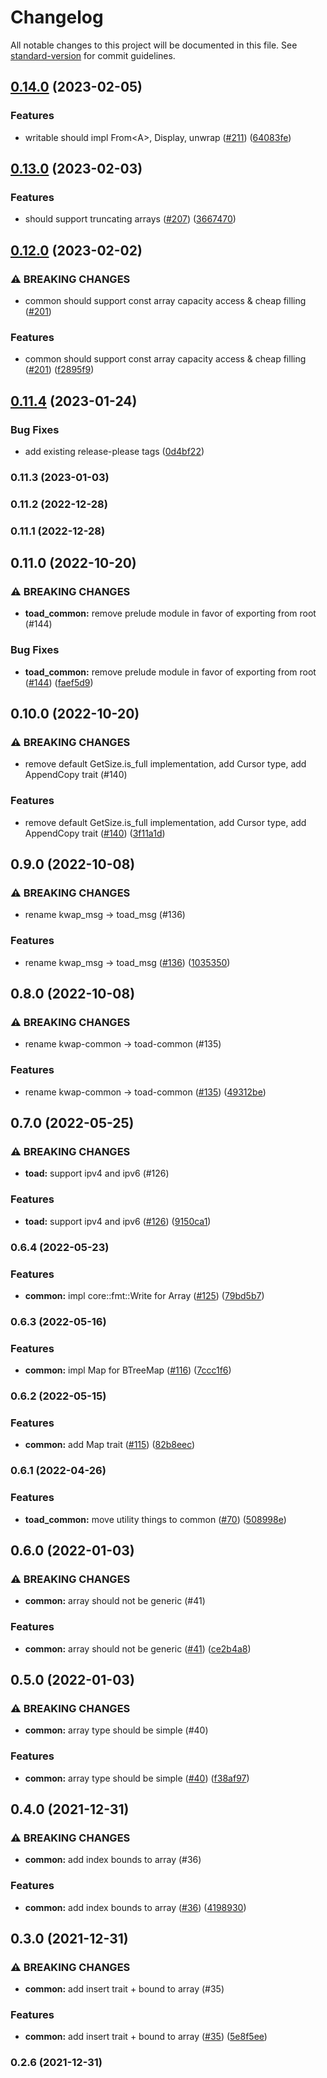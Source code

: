# Changelog

All notable changes to this project will be documented in this file. See [standard-version](https://github.com/conventional-changelog/standard-version) for commit guidelines.

## [0.14.0](https://github.com/toad-lib/toad/compare/toad-common-v0.13.0...toad-common-v0.14.0) (2023-02-05)


### Features

* writable should impl From&lt;A&gt;, Display, unwrap ([#211](https://github.com/toad-lib/toad/issues/211)) ([64083fe](https://github.com/toad-lib/toad/commit/64083fe47c696766284b08496c661e8a26b166db))

## [0.13.0](https://github.com/toad-lib/toad/compare/toad-common-v0.12.0...toad-common-v0.13.0) (2023-02-03)


### Features

* should support truncating arrays ([#207](https://github.com/toad-lib/toad/issues/207)) ([3667470](https://github.com/toad-lib/toad/commit/3667470f4f775dbb07e0b7db793f6f0eea101352))

## [0.12.0](https://github.com/toad-lib/toad/compare/toad-common-v0.11.4...toad-common-v0.12.0) (2023-02-02)


### ⚠ BREAKING CHANGES

* common should support const array capacity access & cheap filling ([#201](https://github.com/toad-lib/toad/issues/201))

### Features

* common should support const array capacity access & cheap filling ([#201](https://github.com/toad-lib/toad/issues/201)) ([f2895f9](https://github.com/toad-lib/toad/commit/f2895f9fa17c15e742ede260f2e2f2495f118ff4))

## [0.11.4](https://github.com/toad-lib/toad/compare/toad-common-v0.11.3...toad-common-v0.11.4) (2023-01-24)


### Bug Fixes

* add existing release-please tags ([0d4bf22](https://github.com/toad-lib/toad/commit/0d4bf22b37ff0e2e1e5a27b79355fe2cfec80793))

### 0.11.3 (2023-01-03)

### 0.11.2 (2022-12-28)

### 0.11.1 (2022-12-28)

## 0.11.0 (2022-10-20)


### ⚠ BREAKING CHANGES

* **toad_common:** remove prelude module in favor of exporting from root (#144)

### Bug Fixes

* **toad_common:** remove prelude module in favor of exporting from root ([#144](https://github.com/clov-coffee/toad/issues/144)) ([faef5d9](https://github.com/clov-coffee/toad/commit/faef5d9463bf19c08f5031d03717150cd74ea080))

## 0.10.0 (2022-10-20)


### ⚠ BREAKING CHANGES

* remove default GetSize.is_full implementation, add Cursor type, add AppendCopy trait (#140)

### Features

* remove default GetSize.is_full implementation, add Cursor type, add AppendCopy trait ([#140](https://github.com/clov-coffee/toad/issues/140)) ([3f11a1d](https://github.com/clov-coffee/toad/commit/3f11a1d02934ebb1dcf4ebe728a1297ba93087e3))

## 0.9.0 (2022-10-08)


### ⚠ BREAKING CHANGES

* rename kwap_msg -> toad_msg (#136)

### Features

* rename kwap_msg -> toad_msg ([#136](https://github.com/clov-coffee/toad/issues/136)) ([1035350](https://github.com/clov-coffee/toad/commit/1035350f453c1c0d5433a13b287f5fc9d5c556e9))

## 0.8.0 (2022-10-08)


### ⚠ BREAKING CHANGES

* rename kwap-common -> toad-common (#135)

### Features

* rename kwap-common -> toad-common ([#135](https://github.com/clov-coffee/toad/issues/135)) ([49312be](https://github.com/clov-coffee/toad/commit/49312be14bbc11ee95cdfc9915a45a3be4c79383))

## 0.7.0 (2022-05-25)


### ⚠ BREAKING CHANGES

* **toad:** support ipv4 and ipv6 (#126)

### Features

* **toad:** support ipv4 and ipv6 ([#126](https://github.com/clov-coffee/toad/issues/126)) ([9150ca1](https://github.com/clov-coffee/toad/commit/9150ca13950db5c8f17f0963f3ae111f8362ba79))

### 0.6.4 (2022-05-23)


### Features

* **common:** impl core::fmt::Write for Array ([#125](https://github.com/clov-coffee/toad/issues/125)) ([79bd5b7](https://github.com/clov-coffee/toad/commit/79bd5b77efefd645649a37c228a3c724fb374373))

### 0.6.3 (2022-05-16)


### Features

* **common:** impl Map for BTreeMap ([#116](https://github.com/clov-coffee/toad/issues/116)) ([7ccc1f6](https://github.com/clov-coffee/toad/commit/7ccc1f6d47dc2211d28f7b18f3f71b10ea356582))

### 0.6.2 (2022-05-15)


### Features

* **common:** add Map trait ([#115](https://github.com/clov-coffee/toad/issues/115)) ([82b8eec](https://github.com/clov-coffee/toad/commit/82b8eecc3a3149c75db6dfed4f3a5a60ebf17fbd))

### 0.6.1 (2022-04-26)


### Features

* **toad_common:** move utility things to common ([#70](https://github.com/clov-coffee/toad/issues/70)) ([508998e](https://github.com/clov-coffee/toad/commit/508998e01653774b9b1ca52aeb3c8ab1292ac0b6))

## 0.6.0 (2022-01-03)


### ⚠ BREAKING CHANGES

* **common:** array should not be generic (#41)

### Features

* **common:** array should not be generic ([#41](https://github.com/clov-coffee/toad/issues/41)) ([ce2b4a8](https://github.com/clov-coffee/toad/commit/ce2b4a8593696f29bc724402c81ca941363a8733))

## 0.5.0 (2022-01-03)


### ⚠ BREAKING CHANGES

* **common:** array type should be simple (#40)

### Features

* **common:** array type should be simple ([#40](https://github.com/clov-coffee/toad/issues/40)) ([f38af97](https://github.com/clov-coffee/toad/commit/f38af9767480408cce1b67d99b3ff9f9b4793e09))

## 0.4.0 (2021-12-31)


### ⚠ BREAKING CHANGES

* **common:** add index bounds to array (#36)

### Features

* **common:** add index bounds to array ([#36](https://github.com/clov-coffee/toad/issues/36)) ([4198930](https://github.com/clov-coffee/toad/commit/419893098eb526307b22f414f5d4399256f716d2))

## 0.3.0 (2021-12-31)


### ⚠ BREAKING CHANGES

* **common:** add insert trait + bound to array (#35)

### Features

* **common:** add insert trait + bound to array ([#35](https://github.com/clov-coffee/toad/issues/35)) ([5e8f5ee](https://github.com/clov-coffee/toad/commit/5e8f5ee40db84d45d224ff33af22cd08b5799365))

### 0.2.6 (2021-12-31)
